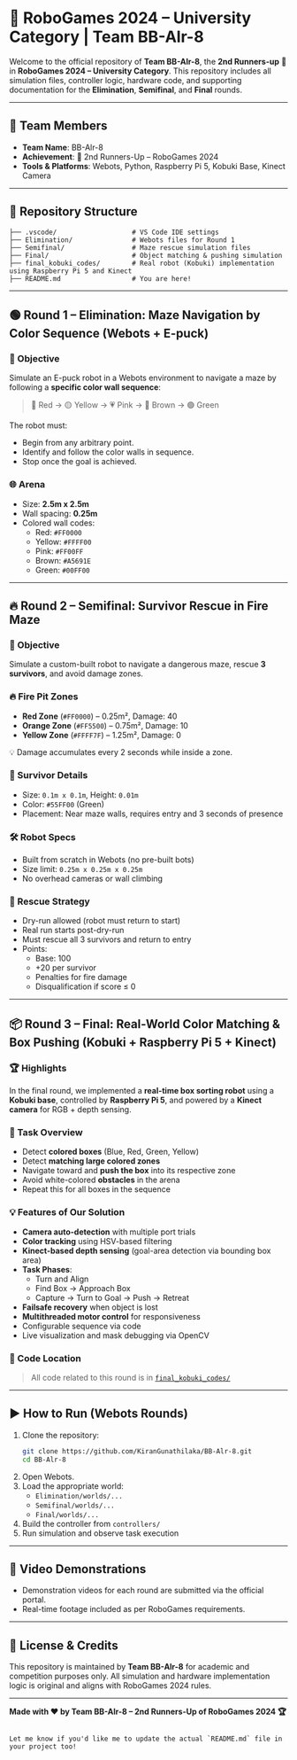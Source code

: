 
# 🤖 RoboGames 2024 – University Category | Team BB-Alr-8

Welcome to the official repository of **Team BB-Alr-8**, the **2nd Runners-up** 🥉 in **RoboGames 2024 – University Category**. This repository includes all simulation files, controller logic, hardware code, and supporting documentation for the **Elimination**, **Semifinal**, and **Final** rounds.

---

## 🧠 Team Members

- **Team Name**: BB-Alr-8  
- **Achievement**: 🥉 2nd Runners-Up – RoboGames 2024  
- **Tools & Platforms**: Webots, Python, Raspberry Pi 5, Kobuki Base, Kinect Camera

---

## 📁 Repository Structure

```plaintext
├── .vscode/                   # VS Code IDE settings
├── Elimination/               # Webots files for Round 1
├── Semifinal/                 # Maze rescue simulation files
├── Final/                     # Object matching & pushing simulation
├── final_kobuki_codes/        # Real robot (Kobuki) implementation using Raspberry Pi 5 and Kinect
├── README.md                  # You are here!
```

---

## 🟢 Round 1 – Elimination: Maze Navigation by Color Sequence (Webots + E-puck)

### 🎯 Objective
Simulate an E-puck robot in a Webots environment to navigate a maze by following a **specific color wall sequence**:

> 🔴 Red → 🟡 Yellow → 💗 Pink → 🤎 Brown → 🟢 Green

The robot must:
- Begin from any arbitrary point.
- Identify and follow the color walls in sequence.
- Stop once the goal is achieved.

### 🌐 Arena
- Size: **2.5m x 2.5m**
- Wall spacing: **0.25m**
- Colored wall codes:
  - Red: `#FF0000`
  - Yellow: `#FFFF00`
  - Pink: `#FF00FF`
  - Brown: `#A5691E`
  - Green: `#00FF00`

---

## 🔥 Round 2 – Semifinal: Survivor Rescue in Fire Maze

### 🎯 Objective
Simulate a custom-built robot to navigate a dangerous maze, rescue **3 survivors**, and avoid damage zones.

### 🔥 Fire Pit Zones
- **Red Zone** (`#FF0000`) – 0.25m², Damage: 40
- **Orange Zone** (`#FF5500`) – 0.75m², Damage: 10
- **Yellow Zone** (`#FFFF7F`) – 1.25m², Damage: 0  

💡 Damage accumulates every 2 seconds while inside a zone.

### 🧍 Survivor Details
- Size: `0.1m x 0.1m`, Height: `0.01m`
- Color: `#55FF00` (Green)
- Placement: Near maze walls, requires entry and 3 seconds of presence

### 🛠 Robot Specs
- Built from scratch in Webots (no pre-built bots)
- Size limit: `0.25m x 0.25m x 0.25m`
- No overhead cameras or wall climbing

### 🧠 Rescue Strategy
- Dry-run allowed (robot must return to start)
- Real run starts post-dry-run
- Must rescue all 3 survivors and return to entry
- Points:  
  - Base: 100  
  - +20 per survivor  
  - Penalties for fire damage  
  - Disqualification if score ≤ 0

---

## 📦 Round 3 – Final: Real-World Color Matching & Box Pushing (Kobuki + Raspberry Pi 5 + Kinect)

### 🏆 Highlights
In the final round, we implemented a **real-time box sorting robot** using a **Kobuki base**, controlled by **Raspberry Pi 5**, and powered by a **Kinect camera** for RGB + depth sensing.

### 🎯 Task Overview
- Detect **colored boxes** (Blue, Red, Green, Yellow)
- Detect **matching large colored zones**
- Navigate toward and **push the box** into its respective zone
- Avoid white-colored **obstacles** in the arena
- Repeat this for all boxes in the sequence

### 💡 Features of Our Solution
- **Camera auto-detection** with multiple port trials
- **Color tracking** using HSV-based filtering
- **Kinect-based depth sensing** (goal-area detection via bounding box area)
- **Task Phases**:
  - Turn and Align
  - Find Box → Approach Box
  - Capture → Turn to Goal → Push → Retreat
- **Failsafe recovery** when object is lost
- **Multithreaded motor control** for responsiveness
- Configurable sequence via code
- Live visualization and mask debugging via OpenCV

### 📂 Code Location
> All code related to this round is in [`final_kobuki_codes/`](./final_kobuki_codes)

---

## ▶️ How to Run (Webots Rounds)

1. Clone the repository:
   ```bash
   git clone https://github.com/KiranGunathilaka/BB-Alr-8.git
   cd BB-Alr-8
   ```
2. Open Webots.
3. Load the appropriate world:
   - `Elimination/worlds/...`
   - `Semifinal/worlds/...`
   - `Final/worlds/...`
4. Build the controller from `controllers/`
5. Run simulation and observe task execution

---

## 🎥 Video Demonstrations

- Demonstration videos for each round are submitted via the official portal.
- Real-time footage included as per RoboGames requirements.

---

## 🏁 License & Credits

This repository is maintained by **Team BB-Alr-8** for academic and competition purposes only. All simulation and hardware implementation logic is original and aligns with RoboGames 2024 rules.

---

**Made with ❤️ by Team BB-Alr-8 – 2nd Runners-Up of RoboGames 2024 🏆**
```

Let me know if you'd like me to update the actual `README.md` file in your project too!

